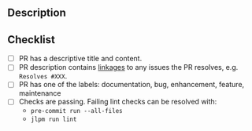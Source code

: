 ## Description

<!--
Insert Pull Request description here.

What does this PR change? Why?
-->

## Checklist

- [ ] PR has a descriptive title and content.
- [ ] PR description contains [linkages](https://docs.github.com/en/issues/tracking-your-work-with-issues/using-issues/linking-a-pull-request-to-an-issue#linking-a-pull-request-to-an-issue-using-a-keyword) to any issues the PR resolves, e.g. `Resolves #XXX`.
- [ ] PR has one of the labels: documentation, bug, enhancement, feature, maintenance
- [ ] Checks are passing.
      Failing lint checks can be resolved with:
  - `pre-commit run --all-files`
  - `jlpm run lint`
